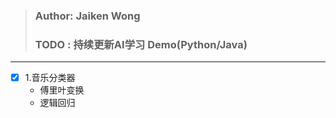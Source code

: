 > ### Author: Jaiken Wong
> ### TODO : 持续更新AI学习 Demo(Python/Java)
---
- [x] 1.音乐分类器
    - 傅里叶变换
    - 逻辑回归